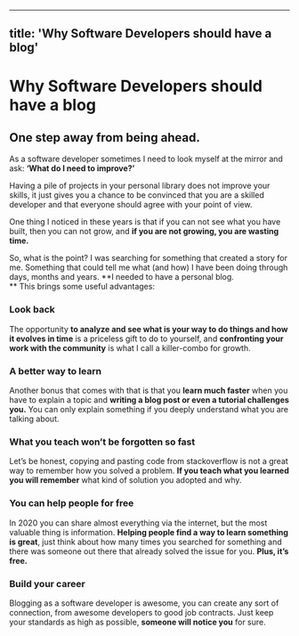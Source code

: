 
---
title: 'Why Software Developers should have a blog'
---

# Why Software Developers should have a blog
## One step away from being ahead.

As a software developer sometimes I need to look myself at the mirror and ask:
**‘What do I need to improve?’**

Having a pile of projects in your personal library does not improve your
skills, it just gives you a chance to be convinced that you are a skilled
developer and that everyone should agree with your point of view.

One thing I noticed in these years is that if you can not see what you have
built, then you can not grow, and **if you are not growing, you are wasting
time.**

So, what is the point? I was searching for something that created a story for
me. Something that could tell me what (and how) I have been doing through
days, months and years. **I needed to have a personal blog.  
** This brings some useful advantages:

### Look back

The opportunity **to analyze and see what is your way to do things and how it
evolves in time** is a priceless gift to do to yourself, and **confronting
your work with the community** is what I call a killer-combo for growth.

### A better way to learn

Another bonus that comes with that is that you **learn much faster** when you
have to explain a topic and **writing a blog post or even a tutorial
challenges you.** You can only explain something if you deeply understand what
you are talking about.

### What you teach won’t be forgotten so fast

Let’s be honest, copying and pasting code from stackoverflow is not a great
way to remember how you solved a problem. **If you teach what you learned you
will remember** what kind of solution you adopted and why.

### You can help people for free

In 2020 you can share almost everything via the internet, but the most
valuable thing is information. **Helping people find a way to learn
something** **is great**, just think about how many times you searched for
something and there was someone out there that already solved the issue for
you. **Plus, it’s free.**

### Build your career

Blogging as a software developer is awesome, you can create any sort of
connection, from awesome developers to good job contracts. Just keep your
standards as high as possible, **someone will notice you** for sure.

